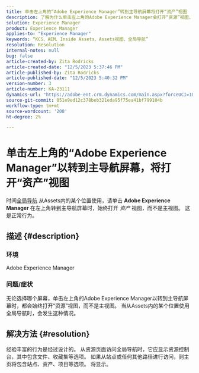 ```yaml
---
title: 单击左上角的“Adobe Experience Manager”转到主导航屏幕将打开“资产”视图
description: 了解为什么单击左上角的Adobe Experience Manager会打开“资源”视图，而不是主视图。
solution: Experience Manager
product: Experience Manager
applies-to: "Experience Manager"
keywords: “KCS、AEM、Inside Assets、Assets视图、全局导航”
resolution: Resolution
internal-notes: null
bug: false
article-created-by: Zita Rodricks
article-created-date: "12/5/2023 5:37:46 PM"
article-published-by: Zita Rodricks
article-published-date: "12/5/2023 5:40:32 PM"
version-number: 3
article-number: KA-23111
dynamics-url: "https://adobe-ent.crm.dynamics.com/main.aspx?forceUCI=1&pagetype=entityrecord&etn=knowledgearticle&id=5d5362fe-9493-ee11-be37-6045bd0061cb"
source-git-commit: 051e9ed12c378beb321eda95f75ea41bf799104b
workflow-type: tm+mt
source-wordcount: '208'
ht-degree: 2%

---
```


# 单击左上角的“Adobe Experience Manager”以转到主导航屏幕，将打开“资产”视图


时间[全局导航](https://experienceleague.adobe.com/docs/experience-manager-cloud-service/content/sites/authoring/getting-started/basic-handling.html?lang=en#global-navigation) 从Assets内的某个位置使用，请单击 <b>Adobe Experience Manager</b> 在左上角转到主导航屏幕时，始终打开 *资产* 视图，而不是主视图。 这是正常行为。

## 描述 {#description}


### 环境

Adobe Experience Manager

### 问题/症状

无论选择哪个屏幕，单击左上角的Adobe Experience Manager以转到主导航屏幕时，都会始终打开“资源”视图，而不是主视图。 当从Assets内的某个位置使用全局导航时，会发生这种情况。


## 解决方法 {#resolution}


经验丰富的行为是经过设计的。 从资源页面访问全局导航时，它应显示资源控制台，其中包含文件、收藏集等选项。 如果从站点或任何其他路径进行访问，则主页将包含站点、资产、项目等选项。 将显示。
